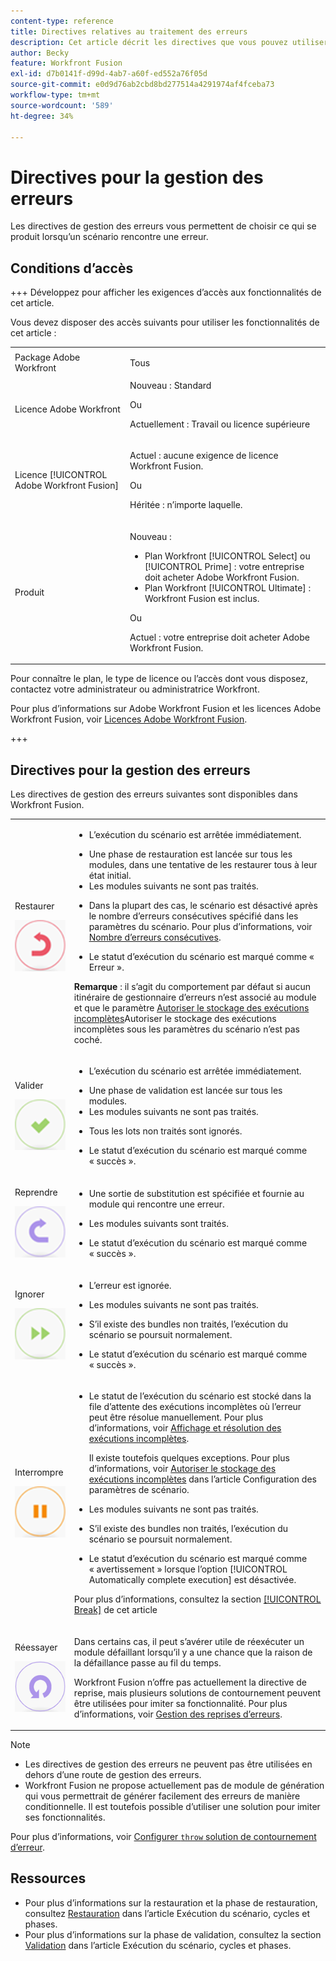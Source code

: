 ```yaml
---
content-type: reference
title: Directives relatives au traitement des erreurs
description: Cet article décrit les directives que vous pouvez utiliser pour la gestion des erreurs dans vos scénarios Adobe Workfront Fusion.
author: Becky
feature: Workfront Fusion
exl-id: d7b0141f-d99d-4ab7-a60f-ed552a76f05d
source-git-commit: e0d9d76ab2cbd8bd277514a4291974af4fceba73
workflow-type: tm+mt
source-wordcount: '589'
ht-degree: 34%

---
```


# Directives pour la gestion des erreurs

Les directives de gestion des erreurs vous permettent de choisir ce qui se produit lorsqu’un scénario rencontre une erreur.

## Conditions d’accès

+++ Développez pour afficher les exigences d’accès aux fonctionnalités de cet article.

Vous devez disposer des accès suivants pour utiliser les fonctionnalités de cet article :

<table style="table-layout:auto">
 <col> 
 <col> 
 <tbody> 
  <tr> 
    <td role="rowheader">Package Adobe Workfront</td> 
   <td> <p>Tous</p> </td> 
  </tr> 
  <tr data-mc-conditions=""> 
   <td role="rowheader">Licence Adobe Workfront</td> 
   <td> Nouveau : Standard<p>Ou</p><p>Actuellement : Travail ou licence supérieure</p> </td> 
  </tr> 
  <tr> 
   <td role="rowheader">Licence [!UICONTROL Adobe Workfront Fusion]</td> 
   <td>
   <p>Actuel : aucune exigence de licence Workfront Fusion.</p>
   <p>Ou</p>
   <p>Héritée : n’importe laquelle. </p>
   </td> 
  </tr> 
  <tr> 
   <td role="rowheader">Produit</td> 
   <td>
   <p>Nouveau :</p> <ul><li>Plan Workfront [!UICONTROL Select] ou [!UICONTROL Prime] : votre entreprise doit acheter Adobe Workfront Fusion.</li><li>Plan Workfront [!UICONTROL Ultimate] : Workfront Fusion est inclus.</li></ul>
   <p>Ou</p>
   <p>Actuel : votre entreprise doit acheter Adobe Workfront Fusion.</p>
   </td> 
  </tr>
 </tbody> 
</table>


Pour connaître le plan, le type de licence ou l’accès dont vous disposez, contactez votre administrateur ou administratrice Workfront.

Pour plus d’informations sur Adobe Workfront Fusion et les licences Adobe Workfront Fusion, voir [Licences Adobe Workfront Fusion](/help/workfront-fusion/set-up-and-manage-workfront-fusion/licensing-operations-overview/license-automation-vs-integration.md).

+++

## Directives pour la gestion des erreurs

Les directives de gestion des erreurs suivantes sont disponibles dans Workfront Fusion.

<table style="table-layout:auto">
 <col> 
 <col> 
 <tbody> 
  <tr> 
   <td role="rowheader"> <p>Restaurer</p> <p> <img src="assets/rollback.png"> </p> </td> 
   <td> <ul><li><p>L’exécution du scénario est arrêtée immédiatement.</li><li>Une phase de restauration est lancée sur tous les modules, dans une tentative de les restaurer tous à leur état initial. </li><li>Les modules suivants ne sont pas traités.</p></li><li> <p>Dans la plupart des cas, le scénario est désactivé après le nombre d’erreurs consécutives spécifié dans les paramètres du scénario. Pour plus d’informations, voir <a href="/help/workfront-fusion/create-scenarios/config-scenarios-settings/configure-scenario-settings.md#number-of-consecutive-errors" class="MCXref xref">Nombre d’erreurs consécutives</a>.</p> </li><li><p>Le statut d’exécution du scénario est marqué comme « Erreur ».</p></li></ul> <p><b>Remarque </b> : il s’agit du comportement par défaut si aucun itinéraire de gestionnaire d’erreurs n’est associé au module et que le paramètre <a href="/help/workfront-fusion/create-scenarios/config-scenarios-settings/configure-scenario-settings.md#allow-storing-incomplete-executions" class="MCXref xref">Autoriser le stockage des exécutions incomplètes</a>Autoriser le stockage des exécutions incomplètes sous les paramètres du scénario  n’est pas coché.</p> </td> 
  </tr> 
  <tr> 
   <td role="rowheader"> <p>Valider</p> <p> <img src="assets/commit.png"> </p> </td> 
   <td> <ul><li><p>L’exécution du scénario est arrêtée immédiatement.</li><li>Une phase de validation est lancée sur tous les modules. </li><li>Les modules suivants ne sont pas traités.</p></li><li> <p>Tous les lots non traités sont ignorés.</p> </li><li><p>Le statut d’exécution du scénario est marqué comme « succès ». </p> </li></ul></td> 
  </tr> 
  <tr> 
   <td role="rowheader"> <p>Reprendre</p> <p> <img src="assets/resume.png"> </p> </td> 
   <td> <ul><li><p>Une sortie de substitution est spécifiée et fournie au module qui rencontre une erreur.</p> </li><li><p>Les modules suivants sont traités.</p></li><li> <p>Le statut d’exécution du scénario est marqué comme « succès ».</p></li></ul> </td> 
  </tr> 
  <tr> 
   <td role="rowheader"> <p>Ignorer</p> <p> <img src="assets/ignore.png"> </p> </td> 
   <td><ul><li> <p>L’erreur est ignorée.</li><li> Les modules suivants ne sont pas traités.</p> </li><li><p>S’il existe des bundles non traités, l’exécution du scénario se poursuit normalement.</p> </li><li><p>Le statut d’exécution du scénario est marqué comme « succès ».</p> </li></ul></td> 
  </tr> 
  <tr> 
   <td role="rowheader"> <p>Interrompre</p> <p> <img src="assets/break.png"> </p> </td> 
   <td><ul><li> <p>Le statut de l’exécution du scénario est stocké dans la file d’attente des exécutions incomplètes où l’erreur peut être résolue manuellement. Pour plus d’informations, voir <a href="/help/workfront-fusion/manage-scenarios/view-and-resolve-incomplete-executions.md" class="MCXref xref">Affichage et résolution des exécutions incomplètes</a>.</p> <p>Il existe toutefois quelques exceptions. Pour plus d’informations, voir <a href="/help/workfront-fusion/create-scenarios/config-scenarios-settings/configure-scenario-settings.md#allow" class="MCXref xref">Autoriser le stockage des exécutions incomplètes</a> dans l’article Configuration des paramètres de scénario</a>.</p></li><li> <p>Les modules suivants ne sont pas traités.</p></li><li> <p>S’il existe des bundles non traités, l’exécution du scénario se poursuit normalement.</p> </li><li><p>Le statut d’exécution du scénario est marqué comme « avertissement » lorsque l’option [!UICONTROL Automatically complete execution] est désactivée.</p></li></ul> <p>Pour plus d’informations, consultez la section <a href="#break" class="MCXref xref">[!UICONTROL Break]</a> de cet article</p> </td> 
  </tr> 
  <tr> 
   <td role="rowheader"> <p>Réessayer</p> <p> <img src="assets/retry.png"> </p> </td> 
   <td> <p>Dans certains cas, il peut s’avérer utile de réexécuter un module défaillant lorsqu’il y a une chance que la raison de la défaillance passe au fil du temps.</p> <p>Workfront Fusion n’offre pas actuellement la directive de reprise, mais plusieurs solutions de contournement peuvent être utilisées pour imiter sa fonctionnalité. Pour plus d’informations, voir <a href="/help/workfront-fusion/create-scenarios/config-error-handling/retry.md" class="MCXref xref">Gestion des reprises d’erreurs</a>.</p> </td> 
  </tr> 
 </tbody> 
</table>

>[!NOTE]
>
>* Les directives de gestion des erreurs ne peuvent pas être utilisées en dehors d’une route de gestion des erreurs.
>* Workfront Fusion ne propose actuellement pas de module de génération qui vous permettrait de générer facilement des erreurs de manière conditionnelle. Il est toutefois possible d’utiliser une solution pour imiter ses fonctionnalités.
>
>  Pour plus d’informations, voir [Configurer `throw` solution de contournement d’erreur](/help/workfront-fusion/create-scenarios/config-error-handling/throw.md).

## Ressources

* Pour plus d’informations sur la restauration et la phase de restauration, consultez [Restauration](/help/workfront-fusion/references/scenarios/scenario-execution-cycles-phases.md#rollback) dans l’article Exécution du scénario, cycles et phases.
* Pour plus d’informations sur la phase de validation, consultez la section [Validation](/help/workfront-fusion/references/scenarios/scenario-execution-cycles-phases.md#commit) dans l’article Exécution du scénario, cycles et phases.
